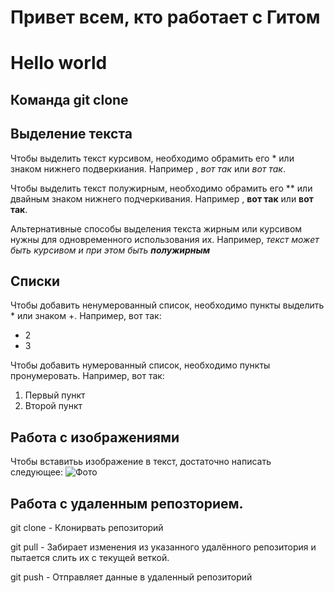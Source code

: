 # Привет всем, кто работает с Гитом
# Hello world

## Команда git clone
## Выделение текста
Чтобы выделить текст курсивом, необходимо обрамить его * или знаком нижнего подверкиания. Например , *вот так* или _вот так_.

Чтобы выделить текст полужирным, необходимо обрамить его ** или двайным знаком нижнего подчеркивания. Например , **вот так** или __вот так__.

Альтернативные способы выделения текста жирным или курсивом нужны для одновременного использования их. Например, _текст может быть курсивом и при этом быть **полужирным**_
## Списки
Чтобы добавить ненумерованный список, необходимо пункты выделить * или знаком +. Например, вот так:
+ 2
+ 3

Чтобы добавить нумерованный список, необходимо пункты пронумеровать. Например, вот так:
1. Первый пункт
2. Второй пункт
## Работа с изображениями
Чтобы вставитьь изображение в текст, достаточно написать следующее:
![Фото](fofo.jpg)

## Работа с удаленным репозторием.

git clone - Клонирвать репозиторий

git pull - Забирает изменения из указанного удалённого репозитория и пытается слить их с текущей веткой.

git push - Отправляет данные в удаленный репозиторий